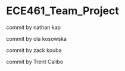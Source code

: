 # ECE461_Team_Project

commit by nathan kap

commit by ola kosowska

commit by zack kouba

commit by Trent Calibo